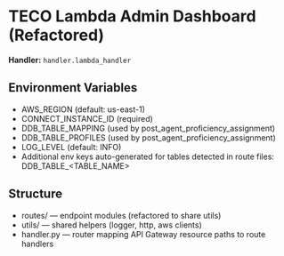 # TECO Lambda Admin Dashboard (Refactored)

**Handler:** `handler.lambda_handler`

## Environment Variables
- AWS_REGION (default: us-east-1)
- CONNECT_INSTANCE_ID (required)
- DDB_TABLE_MAPPING (used by post_agent_proficiency_assignment)
- DDB_TABLE_PROFILES (used by post_agent_proficiency_assignment)
- LOG_LEVEL (default: INFO)
- Additional env keys auto-generated for tables detected in route files: DDB_TABLE_<TABLE_NAME>

## Structure
- routes/ — endpoint modules (refactored to share utils)
- utils/ — shared helpers (logger, http, aws clients)
- handler.py — router mapping API Gateway resource paths to route handlers
